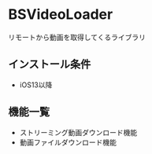 # BSVideoLoader
リモートから動画を取得してくるライブラリ

## インストール条件
- iOS13以降

## 機能一覧
- ストリーミング動画ダウンロード機能
- 動画ファイルダウンロード機能
